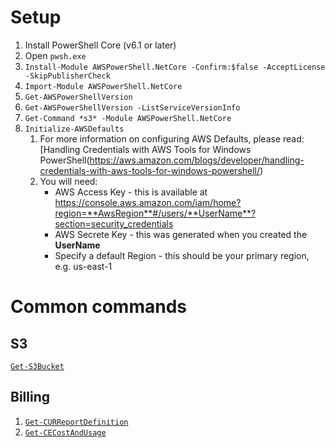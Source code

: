 # Setup

1. Install PowerShell Core (v6.1 or later)
2. Open `pwsh.exe`
3. `Install-Module AWSPowerShell.NetCore -Confirm:$false -AcceptLicense -SkipPublisherCheck`
4. `Import-Module AWSPowerShell.NetCore`
5. `Get-AWSPowerShellVersion`
6. `Get-AWSPowerShellVersion -ListServiceVersionInfo`
7. `Get-Command *s3* -Module AWSPowerShell.NetCore`
8. `Initialize-AWSDefaults`
    1. For more information on configuring AWS Defaults, please read: [Handling Credentials with AWS Tools for Windows PowerShell(https://aws.amazon.com/blogs/developer/handling-credentials-with-aws-tools-for-windows-powershell/)
    2. You will need:
        * AWS Access Key - this is available at https://console.aws.amazon.com/iam/home?region=**AwsRegion**#/users/**UserName**?section=security_credentials
        * AWS Secrete Key - this was generated when you created the **UserName**
        * Specify a default Region - this should be your primary region, e.g. us-east-1

# Common commands

## S3

[`Get-S3Bucket`](https://docs.aws.amazon.com/powershell/latest/reference/items/Get-S3Bucket.html)

## Billing

1. [`Get-CURReportDefinition`](https://docs.aws.amazon.com/powershell/latest/reference/items/Get-CURReportDefinition.html)
2. [`Get-CECostAndUsage`](https://docs.aws.amazon.com/powershell/latest/reference/items/Get-CECostAndUsage.html)
